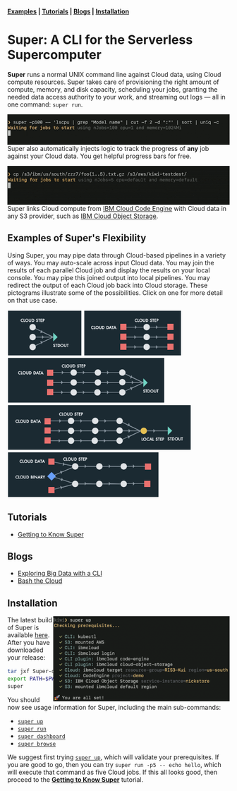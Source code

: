 #### [Examples](#examples)  | [Tutorials](#tutorials) | [Blogs](#blogs) | [Installation](#installation)

# Super: A CLI for the Serverless Supercomputer

**Super** runs a normal UNIX command line against Cloud data, using
Cloud compute resources. Super takes care of provisioning the right
amount of compute, memory, and disk capacity, scheduling your jobs,
granting the needed data access authority to your work, and streaming
out logs &mdash; all in one command: `super run`.

<img title="Super takes a normal UNIX command line, and runs it in parallel, in the Cloud" alt="Super auto-scales normal UNIX command lines" src="docs/blogs/1-Super-Overview/super-lscpu-100-with-progress.gif" align="right" width="550">

Super also automatically injects logic to track the progress of
**any** job against your Cloud data. You get helpful progress bars for
free.

<img title="Super can copy your Cloud data rapidly, across providers or regions within the Cloud" alt="Animated GIF of super copy" src="docs/blogs/1-Super-Overview/super-cp-5-with-progress.gif" align="right" width="550">

Super links Cloud compute from [IBM Cloud Code
Engine](https://www.ibm.com/cloud/code-engine) with Cloud data in any
S3 provider, such as [IBM Cloud Object
Storage](https://www.ibm.com/cloud/object-storage).

<a name="examples"></a>
## Examples of Super's Flexibility

Using Super, you may pipe data through Cloud-based pipelines in a
variety of ways. You may auto-scale across input Cloud data. You may
join the results of each parallel Cloud job and display the results on
your local console. You may pipe this joined output into local
pipelines. You may redirect the output of each Cloud job back into
Cloud storage.  These pictograms illustrate some of the
possibilities. Click on one for more detail on that use case.

[<img src="docs/examples/images/runvis1.png" height="104">](docs/examples/example1.md)
[<img src="docs/examples/images/runvis2.png" height="104">](docs/examples/example2.md)
[<img src="docs/examples/images/runvis3.png" height="104">](docs/examples/example3.md)
[<img src="docs/examples/images/runvis4.png" height="104">](docs/examples/example4.md)
[<img src="docs/examples/images/runvis5.png" height="104">](docs/examples/example5.md)

## Tutorials

- [Getting to Know Super](docs/tutorial/basics/#readme)

## Blogs

- [Exploring Big Data with a CLI](https://medium.com/the-graphical-terminal/exploring-big-data-with-a-cli-59af31d38756)
- [Bash the Cloud](docs/blogs/1-Super-Overview/README.md#readme)

## Installation

<img title="The super up command helps you with prerequisites" alt="The super up command helps you with prerequisites" src="docs/tutorial/basics/super-up.png" align="right" width="400">

The latest build of Super is available
[here](https://github.com/IBM/super/releases). After you have downloaded
your release:

```sh
tar jxf Super-darwin-x64.tar.bz2
export PATH=$PWD/Super-darwin-x64/Super.app/Contents/Resources:$PATH
super
```

You should now see usage information for Super, including the main
sub-commands:
- [`super up`](docs/commands/super-up.md)
- [`super run`](docs/commands/super-run.md)
- [`super dashboard`](docs/tutorial/basics/super-dashboard.md)
- [`super browse`](docs/tutorial/basics/super-browse.md)

We suggest first trying [`super up`](docs/commands/super-up.md), which
will validate your prerequisites. If you are good to go, then you can
try `super run -p5 -- echo hello`, which will execute that command as
five Cloud jobs. If this all looks good, then proceed to the
[**Getting to Know Super**](docs/tutorial/basics#readme) tutorial.
